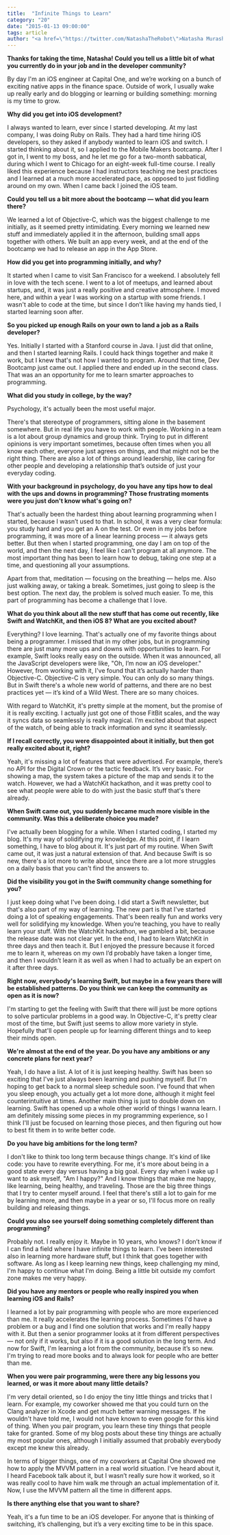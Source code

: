 ```yaml
---
title:  "Infinite Things to Learn"
category: "20"
date: "2015-01-13 09:00:00"
tags: article
author: "<a href=\"https://twitter.com/NatashaTheRobot\">Natasha Murashev</a>"
---
```


**Thanks for taking the time, Natasha! Could you tell us a little bit of what you currently do in your job and in the developer community?**

By day I'm an iOS engineer at Capital One, and we’re working on a bunch of exciting native apps in the finance space. Outside of work, I usually wake up really early and do blogging or learning or building something: morning is my time to grow.

**Why did you get into iOS development?**

I always wanted to learn, ever since I started developing. At my last company, I was doing Ruby on Rails. They had a hard time hiring iOS developers, so they asked if anybody wanted to learn iOS and switch. I started thinking about it, so I applied to the Mobile Makers bootcamp. After I got in, I went to my boss, and he let me go for a two-month sabbatical, during which I went to Chicago for an eight-week full-time course. I really liked this experience because I had instructors teaching me best practices and I learned at a much more accelerated pace, as opposed to just fiddling around on my own. When I came back I joined the iOS team.

**Could you tell us a bit more about the bootcamp — what did you learn there?**

We learned a lot of Objective-C, which was the biggest challenge to me initially, as it seemed pretty intimidating. Every morning we learned new stuff and immediately applied it in the afternoon, building small apps together with others. We built an app every week, and at the end of the bootcamp we had to release an app in the App Store.

**How did you get into programming initially, and why?**

It started when I came to visit San Francisco for a weekend. I absolutely fell in love with the tech scene. I went to a lot of meetups, and learned about startups, and, it was just a really positive and creative atmosphere. I moved here, and within a year I was working on a startup with some friends. I wasn't able to code at the time, but since I don’t like having my hands tied, I started learning soon after.

**So you picked up enough Rails on your own to land a job as a Rails developer?**

Yes. Initially I started with a Stanford course in Java. I just did that online, and then I started learning Rails. I could hack things together and make it work, but I knew that's not how I wanted to program. Around that time, Dev Bootcamp just came out. I applied there and ended up in the second class. That was an an opportunity for me to learn smarter approaches to programming.

**What did you study in college, by the way?**

Psychology, it's actually been the most useful major.

There's that stereotype of programmers, sitting alone in the basement somewhere. But in real life you have to work with people. Working in a team is a lot about group dynamics and group think. Trying to put in different opinions is very important sometimes, because often times when you all know each other, everyone just agrees on things, and that might not be the right thing. There are also a lot of things around leadership, like caring for other people and developing a relationship that’s outside of just your everyday coding.

**With your background in psychology, do you have any tips how to deal with the ups and downs in programming? Those frustrating moments were you just don't know what's going on?**

That's actually been the hardest thing about learning programming when I started, because I wasn’t used to that. In school, it was a very clear formula: you study hard and you get an A on the test. Or even in my jobs before programming, it was more of a linear learning process — it always gets better. But then when I started programming, one day I am on top of the world, and then the next day, I feel like I can't program at all anymore. The most important thing has been to learn how to debug, taking one step at a time, and questioning all your assumptions.

Apart from that, meditation — focusing on the breathing — helps me. Also just walking away, or taking a break. Sometimes, just going to sleep is the best option. The next day, the problem is solved much easier. To me, this part of programming has become a challenge that I love.

**What do you think about all the new stuff that has come out recently, like Swift and WatchKit, and then iOS 8? What are you excited about?**

Everything? I love learning. That's actually one of my favorite things about being a programmer. I missed that in my other jobs, but in programming there are just many more ups and downs with opportunities to learn. For example, Swift looks really easy on the outside. When it was announced, all the JavaScript developers were like, "Oh, I’m now an iOS developer." However, from working with it, I've found that it’s actually harder than Objective-C. Objective-C is very simple. You can only do so many things. But in Swift there's a whole new world of patterns, and there are no best practices yet — it’s kind of a Wild West. There are so many choices.

With regard to WatchKit, it's pretty simple at the moment, but the promise of it is really exciting. I actually just got one of those FitBit scales, and the way it syncs data so seamlessly is really magical. I’m excited about that aspect of the watch, of being able to track information and sync it seamlessly.

**If I recall correctly, you were disappointed about it initially, but then got really excited about it, right?**

Yeah, it's missing a lot of features that were advertised. For example, there’s no API for the Digital Crown or the tactic feedback. It’s very basic. For showing a map, the system takes a picture of the map and sends it to the watch. However, we had a WatchKit hackathon, and it was pretty cool to see what people were able to do with just the basic stuff that's there already.

**When Swift came out, you suddenly became much more visible in the community. Was this a deliberate choice you made?**

I've actually been blogging for a while. When I started coding, I started my blog. It's my way of solidifying my knowledge. At this point, if I learn something, I have to blog about it. It's just part of my routine. When Swift came out, it was just a natural extension of that. And because Swift is so new, there's a lot more to write about, since there are a lot more struggles on a daily basis that you can't find the answers to.

**Did the visibility you got in the Swift community change something for you?**

I just keep doing what I've been doing. I did start a Swift newsletter, but that's also part of my way of learning. The new part is that I've started doing a lot of speaking engagements. That's been really fun and works very well for solidifying my knowledge. When you’re teaching, you have to really learn your stuff. With the WatchKit hackathon, we gambled a bit, because the release date was not clear yet. In the end, I had to learn WatchKit in three days and then teach it. But I enjoyed the pressure because it forced me to learn it, whereas on my own I’d probably have taken a longer time, and then I wouldn’t learn it as well as when I had to actually be an expert on it after three days.

**Right now, everybody's learning Swift, but maybe in a few years there will be established patterns. Do you think we can keep the community as open as it is now?**

I'm starting to get the feeling with Swift that there will just be more options to solve particular problems in a good way. In Objective-C, it's pretty clear most of the time, but Swift just seems to allow more variety in style. Hopefully that'll open people up for learning different things and to keep their minds open.

**We're almost at the end of the year. Do you have any ambitions or any concrete plans for next year?**

Yeah, I do have a list. A lot of it is just keeping healthy. Swift has been so exciting that I've just always been learning and pushing myself. But I'm hoping to get back to a normal sleep schedule soon. I’ve found that when you sleep enough, you actually get a lot more done, although it might feel counterintuitive at times. Another main thing is just to double down on learning. Swift has opened up a whole other world of things I wanna learn. I am definitely missing some pieces in my programming experience, so I think I'll just be focused on learning those pieces, and then figuring out how to best fit them in to write better code.

**Do you have big ambitions for the long term?**

I don't like to think too long term because things change. It's kind of like code: you have to rewrite everything. For me, it's more about being in a good state every day versus having a big goal. Every day when I wake up I want to ask myself, "Am I happy?" And I know things that make me happy, like learning, being healthy, and traveling. Those are the big three things that I try to center myself around. I feel that there's still a lot to gain for me by learning more, and then maybe in a year or so, I'll focus more on really building and releasing things.

**Could you also see yourself doing something completely different than programming?**

Probably not. I really enjoy it. Maybe in 10 years, who knows? I don’t know if I can find a field where I have infinite things to learn. I’ve been interested also in learning more hardware stuff, but I think that goes together with software. As long as I keep learning new things, keep challenging my mind, I'm happy to continue what I'm doing. Being a little bit outside my comfort zone makes me very happy.

**Did you have any mentors or people who really inspired you when learning iOS and Rails?**

I learned a lot by pair programming with people who are more experienced than me. It really accelerates the learning process. Sometimes I'd have a problem or a bug and I find one solution that works and I'm really happy with it. But then a senior programmer looks at it from different perspectives — not only if it works, but also if it is a good solution in the long term. And now for Swift, I'm learning a lot from the community, because it’s so new. I'm trying to read more books and to always look for people who are better than me.

**When you were pair programming, were there any big lessons you learned, or was it more about many little details?**

I'm very detail oriented, so I do enjoy the tiny little things and tricks that I learn. For example, my coworker showed me that you could turn on the Clang analyzer in Xcode and get much better warning messages. If he wouldn't have told me, I would not have known to even google for this kind of thing. When you pair program, you learn these tiny things that people take for granted. Some of my blog posts about these tiny things are actually my most popular ones, although I initially assumed that probably everybody except me knew this already.

In terms of bigger things, one of my coworkers at Capital One showed me how to apply the MVVM pattern in a real world situation. I've heard about it, I heard Facebook talk about it, but I wasn’t really sure how it worked, so it was really cool to have him walk me through an actual implementation of it. Now, I use the MVVM pattern all the time in different apps.

**Is there anything else that you want to share?**

Yeah, it's a fun time to be an iOS developer. For anyone that is thinking of switching, it’s challenging, but it’s a very exciting time to be in this space.
